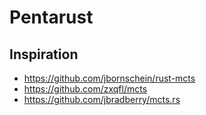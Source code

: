 # Pentarust

## Inspiration

* <https://github.com/jbornschein/rust-mcts>
* <https://github.com/zxqfl/mcts>
* <https://github.com/jbradberry/mcts.rs>
